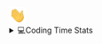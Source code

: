 <img src="https://raw.githubusercontent.com/guuzaa/guuzaa/master/assets/wave.gif" width="30px" />


<details>
<summary>💻Coding Time Stats</summary>
<br>

![](https://wakapi.dev/api/badge/guza/guza/interval:30_days?label=last30d)

![](https://github-readme-stats.vercel.app/api/wakatime?username=guza&api_domain=wakapi.dev&bg_color=1A202C&title_color=2F855A&icon_color=2F855A&text_color=ffffff&custom_title=This%20Week%20Stats&layout=compact)

</details>
